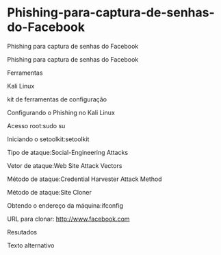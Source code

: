 # Phishing-para-captura-de-senhas-do-Facebook

Phishing para captura de senhas do Facebook

Phishing para captura de senhas do Facebook

Ferramentas

Kali Linux

kit de ferramentas de configuração

Configurando o Phishing no Kali Linux

Acesso root:sudo su

Iniciando o setoolkit:setoolkit

Tipo de ataque:Social-Engineering Attacks

Vetor de ataque:Web Site Attack Vectors

Método de ataque:Credential Harvester Attack Method 

Método de ataque:Site Cloner

Obtendo o endereço da máquina:ifconfig

URL para clonar: http://www.facebook.com

Resutados

Texto alternativo
